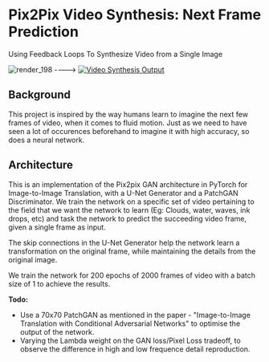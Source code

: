 # Pix2Pix Video Synthesis: Next Frame Prediction
Using Feedback Loops To Synthesize Video from a Single Image

![render_198](https://user-images.githubusercontent.com/2308001/66068576-d613a480-e51b-11e9-9d15-209644da0870.png)   ---->  [![Video Synthesis Output](https://img.youtube.com/vi/Xg4bsVMgkq0/0.jpg)](https://www.youtube.com/watch?v=Xg4bsVMgkq0)

## Background

This project is inspired by the way humans learn to imagine the next few frames of video, when it comes to fluid motion. Just as we need to have seen a lot of occurences beforehand to imagine it with high accuracy, so does a neural network.

## Architecture
This is an implementation of the Pix2pix GAN architecture in PyTorch for Image-to-Image Translation, with a U-Net Generator and a PatchGAN Discriminator. We train the network on a specific set of video pertaining to the field that we want the network to learn (Eg: Clouds, water, waves, ink drops, etc) and task the network to predict the succeeding video frame, given a single frame as input. 

The skip connections in the U-Net Generator help the network learn a transformation on the original frame, while maintaining the details from the original image.

We train the network for 200 epochs of 2000 frames of video with a batch size of 1 to achieve the results.

**Todo:**

- Use a 70x70 PatchGAN as mentioned in the paper - "Image-to-Image Translation with Conditional Adversarial Networks" to optimise the output of the network.
- Varying the Lambda weight on the GAN loss/Pixel Loss tradeoff, to observe the difference in high and low frequence detail reproduction.

